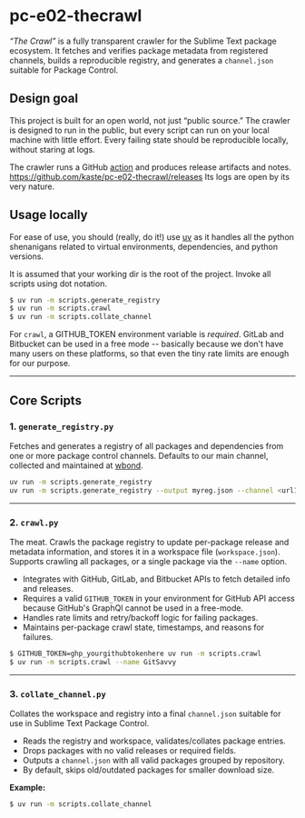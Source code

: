 # pc-e02-thecrawl

_“The Crawl”_ is a fully transparent crawler for the Sublime Text package ecosystem.
It fetches and verifies package metadata from registered channels, builds a reproducible
registry, and generates a `channel.json` suitable for Package Control.

## Design goal

This project is built for an open world, not just “public source.”
The crawler is designed to run in the public, but every script can run on your
local machine with little effort.  Every failing state should be reproducible
locally, without staring at logs.

The crawler runs a GitHub [action](https://github.com/kaste/pc-e02-thecrawl/blob/main/.github/workflows/crawl.yml) and produces release artifacts and notes.
https://github.com/kaste/pc-e02-thecrawl/releases
Its logs are open by its very nature.

## Usage locally

For ease of use, you should (really, do it!) use [uv](https://docs.astral.sh/uv/) as it
handles all the python shenanigans related to virtual environments, dependencies, and
python versions.

It is assumed that your working dir is the root of the project.  Invoke all scripts using
dot notation.

```bash
$ uv run -m scripts.generate_registry
$ uv run -m scripts.crawl
$ uv run -m scripts.collate_channel
```

For `crawl`, a GITHUB_TOKEN environment variable is *required*.  GitLab and Bitbucket
can be used in a free mode -- basically because we don't have many users on these
platforms, so that even the tiny rate limits are enough for our purpose.

---

## Core Scripts

### 1. `generate_registry.py`

Fetches and generates a registry of all packages and dependencies from one or more package
control channels.  Defaults to our main channel, collected and maintained at
[wbond](https://github.com/wbond/package_control_channel).



```bash
uv run -m scripts.generate_registry
uv run -m scripts.generate_registry --output myreg.json --channel <url1> --channel <url2>
```

---

### 2. `crawl.py`

The meat.
Crawls the package registry to update per-package release and metadata information, and
stores it in a workspace file (`workspace.json`).
Supports crawling all packages, or a single package via the `--name` option.

- Integrates with GitHub, GitLab, and Bitbucket APIs to fetch detailed info and releases.
- Requires a valid `GITHUB_TOKEN` in your environment for GitHub API access because GitHub's GraphQl
  cannot be used in a free-mode.
- Handles rate limits and retry/backoff logic for failing packages.
- Maintains per-package crawl state, timestamps, and reasons for failures.


```bash
$ GITHUB_TOKEN=ghp_yourgithubtokenhere uv run -m scripts.crawl
$ uv run -m scripts.crawl --name GitSavvy
```

---

### 3. `collate_channel.py`

Collates the workspace and registry into a final `channel.json` suitable for use in Sublime Text Package Control.

- Reads the registry and workspace, validates/collates package entries.
- Drops packages with no valid releases or required fields.
- Outputs a `channel.json` with all valid packages grouped by repository.
- By default, skips old/outdated packages for smaller download size.

**Example:**
```bash
$ uv run -m scripts.collate_channel
```
